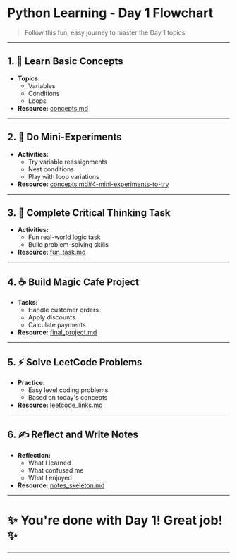 # Python Learning - Day 1 Flowchart

> Follow this fun, easy journey to master the Day 1 topics!

---

## 1. 📖 Learn Basic Concepts
- **Topics:**
  - Variables
  - Conditions
  - Loops
- **Resource:** [concepts.md](https://github.com/Javid-Shaik/Python-and-DSA-learning/blob/main/day1/concepts.md)

---

## 2. 🔬 Do Mini-Experiments
- **Activities:**
  - Try variable reassignments
  - Nest conditions
  - Play with loop variations
- **Resource:** [concepts.md#4-mini-experiments-to-try](https://github.com/Javid-Shaik/Python-and-DSA-learning/blob/main/day1/concepts.md#4-mini-experiments-to-try)

---

## 3. 🧐 Complete Critical Thinking Task
- **Activities:**
  - Fun real-world logic task
  - Build problem-solving skills
- **Resource:** [fun_task.md](https://github.com/Javid-Shaik/Python-and-DSA-learning/blob/main/day1/fun_task.md)

---

## 4. ☕️ Build Magic Cafe Project
- **Tasks:**
  - Handle customer orders
  - Apply discounts
  - Calculate payments
- **Resource:** [final_project.md](https://github.com/Javid-Shaik/Python-and-DSA-learning/blob/main/day1/final_project.md)

---

## 5. ⚡ Solve LeetCode Problems
- **Practice:**
  - Easy level coding problems
  - Based on today's concepts
- **Resource:** [leetcode_links.md](https://github.com/Javid-Shaik/Python-and-DSA-learning/blob/main/day1/leetcode_links.md)

---

## 6. ✍️ Reflect and Write Notes
- **Reflection:**
  - What I learned
  - What confused me
  - What I enjoyed
- **Resource:** [notes_skeleton.md](https://github.com/Javid-Shaik/Python-and-DSA-learning/blob/main/day1/notes_skeleton.md)

---

# ✨ You're done with Day 1! Great job! ✨

---
